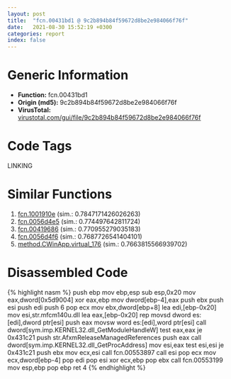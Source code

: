 ```yaml
---
layout: post
title:  "fcn.00431bd1 @ 9c2b894b84f59672d8be2e984066f76f"
date:   2021-08-30 15:52:19 +0300
categories: report
index: false
---
```


# Generic Information
- **Function:** fcn.00431bd1
- **Origin (md5):** 9c2b894b84f59672d8be2e984066f76f
- **VirusTotal:** [virustotal.com/gui/file/9c2b894b84f59672d8be2e984066f76f][virustotal_ref]

# Code Tags
<span class="tag" id="LINKING">LINKING</span>


# Similar Functions

1. [fcn.1001910e][similar_1_ref] (sim.: 0.7847171426026263)
2. [fcn.0056d4e5][similar_2_ref] (sim.: 0.774497642811724)
3. [fcn.00419686][similar_3_ref] (sim.: 0.770955279035183)
4. [fcn.0056d4f6][similar_4_ref] (sim.: 0.7687726541404101)
5. [method.CWinApp.virtual\_176][similar_5_ref] (sim.: 0.7663815566939702)


# Disassembled Code

{% highlight nasm %}
push ebp
mov ebp,esp
sub esp,0x20
mov eax,dword[0x5d9004]
xor eax,ebp
mov dword[ebp-4],eax
push ebx
push esi
push edi
push 6
pop ecx
mov ebx,dword[ebp+8]
lea edi,[ebp-0x20]
mov esi,str.mfcm140u.dll
lea eax,[ebp-0x20]
rep movsd dword es:[edi],dword ptr[esi]
push eax
movsw word es:[edi],word ptr[esi]
call dword[sym.imp.KERNEL32.dll_GetModuleHandleW]
test eax,eax
je 0x431c21
push str.AfxmReleaseManagedReferences
push eax
call dword[sym.imp.KERNEL32.dll_GetProcAddress]
mov esi,eax
test esi,esi
je 0x431c21
push ebx
mov ecx,esi
call fcn.00553897
call esi
pop ecx
mov ecx,dword[ebp-4]
pop edi
pop esi
xor ecx,ebp
pop ebx
call fcn.00553199
mov esp,ebp
pop ebp
ret 4
{% endhighlight %}


[similar_1_ref]: /report/fcn.1001910e@481b545f5c18f2fce1caac67ddc419e8
[similar_2_ref]: /report/fcn.0056d4e5@14b20b07906a36e23f2230c8042160f2
[similar_3_ref]: /report/fcn.00419686@a1c6b07868a0eea8f4ee5a872aa71909
[similar_4_ref]: /report/fcn.0056d4f6@c60344b51fa39a329b92557d24ff7670
[similar_5_ref]: /report/method.CWinApp.virtual_176@44e1ffcf4e71f4505c09d520fd75f1e4
[virustotal_ref]: https://www.virustotal.com/gui/file/9c2b894b84f59672d8be2e984066f76f